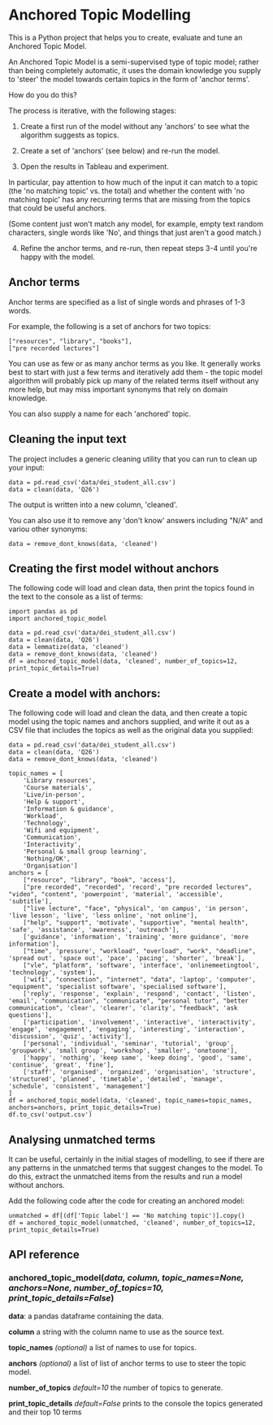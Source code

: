 # Anchored Topic Modelling
This is a Python project that helps you to create, evaluate and 
tune an Anchored Topic Model.

An Anchored Topic Model is a semi-supervised type of topic model; rather 
than being completely automatic, it uses the domain 
knowledge you supply to 'steer' the model towards certain topics in the form 
of 'anchor terms'.

How do you do this?

The process is iterative, with the following stages:

1. Create a first run of the model without any 'anchors' to see what the 
algorithm suggests as topics.

2. Create a set of 'anchors' (see below) and re-run the model.
   
3. Open the results in Tableau and experiment. 
   
In particular, pay attention to how much of the input it can match to a topic 
(the 'no matching topic' vs. the total) and whether the content with 'no matching topic'
has any recurring terms that are missing from the topics that could be useful anchors. 

(Some content just won't match any model, for example, empty text random characters, 
single words like 'No', and things that just aren't a good match.)

4. Refine the anchor terms, and re-run, then repeat steps 3-4 until you're happy
with the model.
   
## Anchor terms
Anchor terms are specified as a list of single words and phrases of 1-3 words.

For example, the following is a set of anchors for two topics:
    
    ["resources", "library", "books"],
    ["pre recorded lectures"]

You can use as few or as many anchor terms as you like. It generally works best to
start with just a few terms and iteratively add them - the topic model algorithm 
will probably pick up many of the related terms itself without any more help, but
may miss important synonyms that rely on domain knowledge.

You can also supply a name for each 'anchored' topic.

## Cleaning the input text
The project includes a generic cleaning utility that you can run to clean up your 
input:

    data = pd.read_csv('data/dei_student_all.csv')
    data = clean(data, 'Q26')

The output is written into a new column, 'cleaned'.

You can also use it to remove any 'don't know' answers including "N/A" and variou
other synonyms:

    data = remove_dont_knows(data, 'cleaned')

## Creating the first model without anchors
The following code will load and clean data, then print the topics found in the
text to the console as a list of terms:

    import pandas as pd
    import anchored_topic_model

    data = pd.read_csv('data/dei_student_all.csv')
    data = clean(data, 'Q26')
    data = lemmatize(data, 'cleaned')
    data = remove_dont_knows(data, 'cleaned')
    df = anchored_topic_model(data, 'cleaned', number_of_topics=12, print_topic_details=True)

## Create a model with anchors:
The following code will load and clean the data, and then create a topic model
using the topic names and anchors supplied, and write it out as a CSV file
that includes the topics as well as the original data you supplied:

    data = pd.read_csv('data/dei_student_all.csv')
    data = clean(data, 'Q26')
    data = remove_dont_knows(data, 'cleaned')

    topic_names = [
        'Library resources',
        'Course materials',
        'Live/in-person',
        'Help & support',
        'Information & guidance',
        'Workload',
        'Technology',
        'Wifi and equipment',
        'Communication',
        'Interactivity',
        'Personal & small group learning',
        'Nothing/OK',
        'Organisation']
    anchors = [
        ["resource", "library", "book", 'access'],
        ["pre recorded", "recorded", 'record', "pre recorded lectures", "video", "content", 'powerpoint', 'material', 'accessible', 'subtitle'],
        ["live lecture", "face", "physical", 'on campus', 'in person', 'live lesson', 'live', 'less online', 'not online'],
        ["help", "support", 'motivate', "supportive", "mental health", 'safe', 'assistance', 'awareness', 'outreach'],
        ['guidance', 'information', 'training', 'more guidance', 'more information'],
        ["time", 'pressure', "workload", "overload", "work", "deadline", 'spread out', 'space out', 'pace', 'pacing', 'shorter', 'break'],
        ["vle", "platform", 'software', 'interface', 'onlinemeetingtool', 'technology', 'system'],
        ['wifi', "connection", "internet", "data", 'laptop', 'computer', "equipment", 'specialist software', 'specialised software'],
        ['reply', 'response', 'explain', 'respond', 'contact', 'listen', 'email', "communication", "communicate", "personal tutor", "better communication", 'clear', 'clearer', 'clarity', "feedback", 'ask questions'],
        ['participation', 'involvement', 'interactive', 'interactivity', 'engage', 'engagement', 'engaging', 'interesting', 'interaction', 'discussion', 'quiz', 'activity'],
        ['personal', 'individual', 'seminar', 'tutorial', 'group', 'groupwork', 'small group', 'workshop', 'smaller', 'onetoone'],
        ['happy', 'nothing', 'keep same', 'keep doing', 'good', 'same', 'continue', 'great', 'fine'],
        ['staff', 'organised', 'organized', 'organisation', 'structure', 'structured', 'planned', 'timetable', 'detailed', 'manage', 'schedule', 'consistent', 'management']
    ]
    df = anchored_topic_model(data, 'cleaned', topic_names=topic_names, anchors=anchors, print_topic_details=True)
    df.to_csv('output.csv')

## Analysing unmatched terms
It can be useful, certainly in the initial stages of modelling, to see if there are
any patterns in the unmatched terms that suggest changes to the model. To do this,
extract the unmatched items from the results and run a model without anchors.

Add the following code after the code for creating an anchored model:

    unmatched = df[(df['Topic label'] == 'No matching topic')].copy()
    df = anchored_topic_model(unmatched, 'cleaned', number_of_topics=12, print_topic_details=True)

## API reference

### anchored_topic_model(_data, column, topic_names=None, anchors=None, number_of_topics=10, print_topic_details=False_)

**data**: a pandas dataframe containing the data.

**column** a string with the column name to use as the source text.

**topic_names** _(optional)_ a list of names to use for topics.

**anchors** _(optional)_ a list of list of anchor terms to use to steer the topic model.

**number_of_topics** _default=10_ the number of topics to generate.

**print_topic_details** _default=False_ prints to the console the topics generated and their top 10 terms